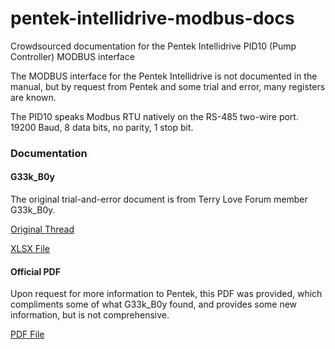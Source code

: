 # pentek-intellidrive-modbus-docs
Crowdsourced documentation for the Pentek Intellidrive PID10 (Pump Controller) MODBUS interface

The MODBUS interface for the Pentek Intellidrive is not documented in the manual, but by request from Pentek and some trial and error, many registers are known.

The PID10 speaks Modbus RTU natively on the RS-485 two-wire port. 19200 Baud, 8 data bits, no parity, 1 stop bit.

### Documentation

#### G33k_B0y

The original trial-and-error document is from Terry Love Forum member G33k_B0y.

[Original Thread](https://terrylove.com/forums/index.php?threads/pentek-intellidrive-communications.99276)

[XLSX File](modbus_registers.xlsx)

#### Official PDF

Upon request for more information to Pentek, this PDF was provided, which compliments some of what G33k_B0y found, and provides some new information, but is not comprehensive.

[PDF File](pid10_modbus.pdf)
